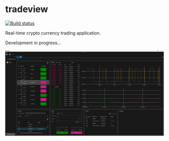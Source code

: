 # tradeview

[![Build status](https://ci.appveyor.com/api/projects/status/lsf9kuf5p93wvr0p/branch/master?svg=true)](https://ci.appveyor.com/project/grantcolley/tradeview/branch/master)

Real-time crypto currency trading application.

Development in progress...

![Alt text](/README-images/tradeview-screen.png?raw=true "Trade View")
